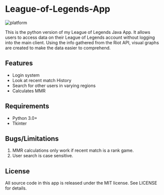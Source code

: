 # League-of-Legends-App

![platform](https://img.shields.io/badge/platform-python-brightgreen.svg)

This is the python version of my League of Legends Java App. It allows users to access data on their League of Legends account 
without logging into the main client. Using the info gathered from the Riot API, visual graphs are created to make the data easier 
to comprehend.

## Features
- Login system
- Look at recent match History
- Search for other users in varying regions
- Calculates MMR

## Requirements
- Python 3.0+
- Tkinter

## Bugs/Limitations
1. MMR calculations only work if recent match is a rank game.
2. User search is case sensitive.

## License

All source code in this app is released under the MIT license. See LICENSE for details.
